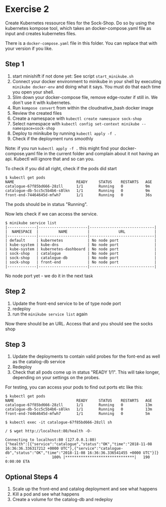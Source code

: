 # Exercise 2

Create Kubernetes ressource files for the Sock-Shop. Do so by using the kubernetes kompose tool, which takes an docker-compose.yaml file as input and creates kubernetes files. 

There is a `docker-compose.yaml` file in this folder. You can replace that with your version if you like. 

## Step 1

1. start minishift if not done yet: See script `start_minikube.sh`
2. Connect your docker environment to minikube in your shell by executing `minikube docker-env` and doing what it says. 
You must do that each time you open your shell. 
3. Slim down your docker-compose file, remove edge-router if still in.
We don't use it with kubernetes.
4. Run `kompose convert` from within the cloudnative_bash docker image 
5. Review the created files
6. Create a namespace with `kubectl create namespace sock-shop`
7. Select namespace with `kubectl config set-context minikube --namespace=sock-shop`
8. Deploy to minikube by running `kubectl apply -f .`
9. Check if the deployment runs smoothly

Note: if you run `kubectl apply -f .` this might find your docker-compose.yaml file in the current folder and complain about it not having an api. Kubectl will ignore that and so can you. 

To check if you did all right, check if the pods did start

```
$ kubectl get pods
NAME                            READY     STATUS    RESTARTS   AGE
catalogue-67f85bd666-28zll      1/1       Running   0          9m
catalogue-db-5cc5c5b4b6-s8lkn   1/1       Running   0          9m
front-end-74464645d-mfwh7       1/1       Running   0          36s
```

The pods should be in status "Running".

Now lets check if we can access the service. 

```
$ minikube service list
|-------------|----------------------|-----------------------------|
|  NAMESPACE  |         NAME         |             URL             |
|-------------|----------------------|-----------------------------|
| default     | kubernetes           | No node port                |
| kube-system | kube-dns             | No node port                |
| kube-system | kubernetes-dashboard | No node port                |
| sock-shop   | catalogue            | No node port                |
| sock-shop   | catalogue-db         | No node port                |
| sock-shop   | front-end            | No node port                |
|-------------|----------------------|-----------------------------|
```

No node port yet - we do it in the next task

## Step 2

1. Update the front-end service to be of type node port
2. redeploy
3. run the `minikube service list` again

Now there should be an URL. Access that and you should see the socks shop

## Step 3

1. Update the deployments to contain valid probes for the font-end as well as the catalog-db service
2. Redeploy
3. Check that all pods come up in status "READY 1/1". This will take longer, depending on your settings on the probes. 

For testing, you can access your pods to find out ports etc like this:

```
$ kubectl get pods
NAME                            READY     STATUS    RESTARTS   AGE
catalogue-67f85bd666-28zll      1/1       Running   0          13m
catalogue-db-5cc5c5b4b6-s8lkn   1/1       Running   0          13m
front-end-74464645d-mfwh7       1/1       Running   0          5m

$ kubectl exec -it catalogue-67f85bd666-28zll sh

/ $ wget http://localhost:80/health -O-

Connecting to localhost:80 (127.0.0.1:80)
{"health":[{"service":"catalogue","status":"OK","time":"2018-11-08 16:36:36.336317212 +0000 UTC"},{"service":"catalogue-db","status":"OK","time":"2018-11-08 16:36:36.336541455 +0000 UTC"}]}
-                    100% |*******************************|   190   0:00:00 ETA
```

## Optional Steps 4

1. Scale up the front-end and catalog deployment and see what happens
2. Kill a pod and see what happens
3. Create a volume for the catalog-db and redeploy

